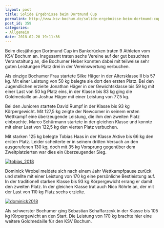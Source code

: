 ```yaml
---
layout: post
title: Solide Ergebnisse beim Dortmund Cup
permalink: http://www.ksv-bochum.de/solide-ergebnisse-beim-dortmund-cup
post_id: 359
categories: 
- Allgemein
date: 2018-02-20 19:11:36
---
```


Beim diesjährigen Dortmund Cup im Bankdrücken traten 9 Athleten vom KSV Bochum an. Insgesamt traten sechs Vereine auf der gut besuchten Veranstaltung an, die Bochumer Heber konnten dabei mit teilweise sehr guten Leistungen Platz drei in der Vereinswertung verbuchen.

Als einzige Bochumer Frau startete Silke Häger in der Altersklasse II bis 57 kg. Mit einer Leistung von 50 kg belegte sie dort den ersten Platz. Bei den Jugendlichen erzielte Jonathan Häger in der Gewichtsklasse bis 59 kg mit einer Last von 50 kg Platz eins, in der Klasse bis 83 kg ging die Goldmedaille an Joshua Häger mit einer Leistung von 77,5 kg.

Bei den Junioren startete David Rumpf in der Klasse bis 93 kg Körpergewicht. Mit 127,5 kg zeigte der Newcomer in seinem ersten Wettkampf eine überzeugende Leistung, die ihm den zweiten Platz einbrachte. Marco Schürmann startete in der gleichen Klasse und konnte mit einer Last von 122,5 kg den vierten Platz verbuchen.

Mit starken 125 kg belegte Tobias Haas in der Klasse Aktive bis 66 kg den ersten Platz. Leider scheiterte er in seinem dritten Versuch an den ausgerufenen 130 kg, doch mit 35 kg Vorsprung gegenüber dem Zweitplatzierten war dies ein überzeugender Sieg.


[![tobias_2018](http://www.ksv-bochum.de/wp-content/uploads/2018/02/tobias_2018-640x492.jpg)](http://www.ksv-bochum.de/wp-content/uploads/2018/02/tobias_2018.jpg)

Dominick Wrobel meldete sich nach einem Jahr Wettkampfpause zurück und stellte mit einer Leistung von 170 kg eine persönliche Bestleistung auf. In der traditionell starken Klasse bis 93 kg Körpergewicht errang er damit den zweiten Platz. In der gleichen Klasse trat auch Nico Röhrle an, der mit der Last von 110 kg Platz sechs erzielte.


[![dominick2018](http://www.ksv-bochum.de/wp-content/uploads/2018/02/dominick2018-640x492.jpg)](http://www.ksv-bochum.de/wp-content/uploads/2018/02/dominick2018.jpg)

Als schwerster Bochumer ging Sebastian Schaffarzcyk in der Klasse bis 105 kg Körpergewicht an den Start. Die Leistung von 170 kg brachte hier eine weitere Goldmedaille für den KSV Bochum.